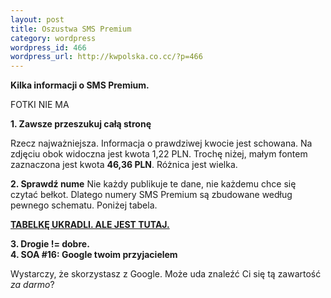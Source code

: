 ```yaml
--- 
layout: post
title: Oszustwa SMS Premium
category: wordpress
wordpress_id: 466
wordpress_url: http://kwpolska.co.cc/?p=466
---
```

**Kilka informacji o SMS Premium.**

FOTKI NIE MA

**1. Zawsze przeszukuj całą stronę**

Rzecz najważniejsza. Informacja o prawdziwej kwocie jest schowana. Na zdjęciu obok widoczna jest kwota 1,22 PLN. Trochę niżej, małym fontem zaznaczona jest kwota **46,36 PLN**. Różnica jest wielka.

**2. Sprawdź nume** 
Nie każdy publikuje te dane, nie każdemu chce się czytać bełkot. Dlatego numery SMS Premium są zbudowane według pewnego schematu. Poniżej tabela.

**[TABELKĘ UKRADLI. ALE JEST TUTAJ.][1]**

**3. Drogie != dobre.**  
**4. SOA #16: Google twoim przyjacielem**

Wystarczy, że skorzystasz z Google. Może uda znaleźć Ci się tą zawartość *za darmo*?

 [1]: https://spreadsheets.google.com/spreadsheet/pub?hl=en_US&hl=en_US&key=0AjrMNuhf_t4wdHZpN19yamEzMW01dG5rSGE5UFZFSHc&output=html
